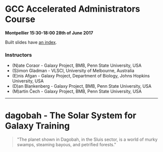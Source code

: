 # GCC Accelerated Administrators Course

**Montpellier 15:30-18:00 28th of June 2017**


Built slides have [an index](https://galaxyproject.github.io/dagobah-training/2017-montpellier/).

### Instructors

* (N)ate Coraor - Galaxy Project, BMB, Penn State University, USA
* (S)imon Gladman - VLSCI, University of Melbourne, Australia
* (E)nis Afgan - Galaxy Project, Department of Biology, Johns Hopkins University, USA
* (D)an Blankenberg - Galaxy Project, BMB, Penn State University, USA
* (M)artin Čech - Galaxy Project, BMB, Penn State University, USA

---

# dagobah - The Solar System for Galaxy Training
> "The planet shown in Dagobah, in the Sluis sector, is a world of murky swamps, steaming bayous, and petrified forests."
